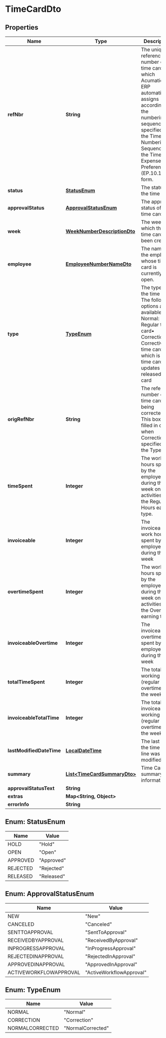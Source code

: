 
# TimeCardDto

## Properties
Name | Type | Description | Notes
------------ | ------------- | ------------- | -------------
**refNbr** | **String** | The unique reference number of the time card, which Acumatica ERP automatically assigns according to the numbering sequence specified as the Time Card Numbering Sequence on the Time and Expenses Preferences (EP.10.10.00) form. |  [optional]
**status** | [**StatusEnum**](#StatusEnum) | The status of the time card |  [optional]
**approvalStatus** | [**ApprovalStatusEnum**](#ApprovalStatusEnum) | The approval status of the time card |  [optional]
**week** | [**WeekNumberDescriptionDto**](WeekNumberDescriptionDto.md) | The week for which the time card has been created. |  [optional]
**employee** | [**EmployeeNumberNameDto**](EmployeeNumberNameDto.md) | The name of the employee whose time card is currently open. |  [optional]
**type** | [**TypeEnum**](#TypeEnum) | The type of the time card. The following options are available:• Normal: Regular time card• Correction: Corrective time card, which is a time card that updates a released time card |  [optional]
**origRefNbr** | **String** | The reference number of the time card being corrected. This box is filled in only when Correction is specified in the Type box |  [optional]
**timeSpent** | **Integer** | The work hours spent by the employee during the week on activities with the Regular Hours earning type. |  [optional]
**invoiceable** | **Integer** | The invoiceable work hours spent by the employee during the week |  [optional]
**overtimeSpent** | **Integer** | The work hours spent by the employee during the week on activities with the Overtime earning type. |  [optional]
**invoiceableOvertime** | **Integer** | The invoiceable overtime spent by the employee during the week |  [optional]
**totalTimeSpent** | **Integer** | The total working time (regular and overtime) for the week |  [optional]
**invoiceableTotalTime** | **Integer** | The total invoiceable working time (regular and overtime) for the week |  [optional]
**lastModifiedDateTime** | [**LocalDateTime**](LocalDateTime.md) | The last time the time card line was modified |  [optional]
**summary** | [**List&lt;TimeCardSummaryDto&gt;**](TimeCardSummaryDto.md) | Time Card summary information |  [optional]
**approvalStatusText** | **String** |  |  [optional]
**extras** | **Map&lt;String, Object&gt;** |  |  [optional]
**errorInfo** | **String** |  |  [optional]


<a name="StatusEnum"></a>
## Enum: StatusEnum
Name | Value
---- | -----
HOLD | &quot;Hold&quot;
OPEN | &quot;Open&quot;
APPROVED | &quot;Approved&quot;
REJECTED | &quot;Rejected&quot;
RELEASED | &quot;Released&quot;


<a name="ApprovalStatusEnum"></a>
## Enum: ApprovalStatusEnum
Name | Value
---- | -----
NEW | &quot;New&quot;
CANCELED | &quot;Canceled&quot;
SENTTOAPPROVAL | &quot;SentToApproval&quot;
RECEIVEDBYAPPROVAL | &quot;ReceivedByApproval&quot;
INPROGRESSAPPROVAL | &quot;InProgressApproval&quot;
REJECTEDINAPPROVAL | &quot;RejectedInApproval&quot;
APPROVEDINAPPROVAL | &quot;ApprovedInApproval&quot;
ACTIVEWORKFLOWAPPROVAL | &quot;ActiveWorkflowApproval&quot;


<a name="TypeEnum"></a>
## Enum: TypeEnum
Name | Value
---- | -----
NORMAL | &quot;Normal&quot;
CORRECTION | &quot;Correction&quot;
NORMALCORRECTED | &quot;NormalCorrected&quot;



